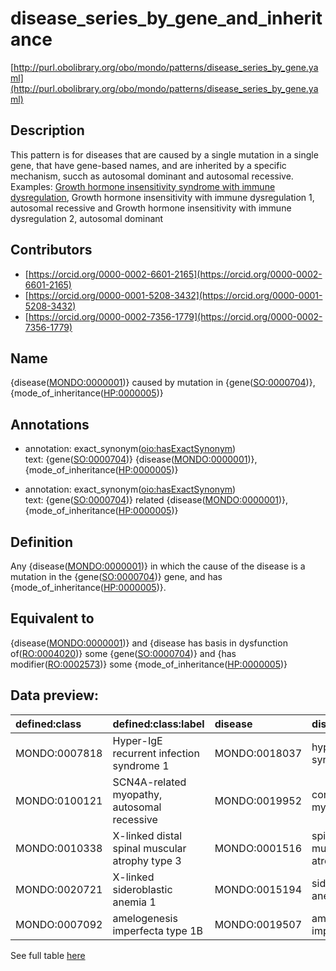 # disease_series_by_gene_and_inheritance 

[http://purl.obolibrary.org/obo/mondo/patterns/disease_series_by_gene.yaml](http://purl.obolibrary.org/obo/mondo/patterns/disease_series_by_gene.yaml)
## Description 

This pattern is for diseases that are caused by a single mutation in a single gene, that have gene-based names, and are inherited by a specific mechanism, succh as autosomal dominant and autosomal recessive. 
Examples: [Growth hormone insensitivity syndrome with immune dysregulation](https://omim.org/phenotypicSeries/PS245590), Growth hormone insensitivity with immune dysregulation 1, autosomal recessive and Growth hormone insensitivity with immune dysregulation 2, autosomal dominant
## Contributors 
* [https://orcid.org/0000-0002-6601-2165](https://orcid.org/0000-0002-6601-2165) 
* [https://orcid.org/0000-0001-5208-3432](https://orcid.org/0000-0001-5208-3432) 
* [https://orcid.org/0000-0002-7356-1779](https://orcid.org/0000-0002-7356-1779) 
## Name 

{disease\([MONDO:0000001](http://purl.obolibrary.org/obo/MONDO_0000001)\)} caused by mutation in {gene\([SO:0000704](http://purl.obolibrary.org/obo/SO_0000704)\)}, {mode_of_inheritance\([HP:0000005](http://purl.obolibrary.org/obo/HP_0000005)\)}

## Annotations 

* annotation: exact_synonym\([oio:hasExactSynonym](http://purl.obolibrary.org/obo/oio_hasExactSynonym)\)  
text: {gene\([SO:0000704](http://purl.obolibrary.org/obo/SO_0000704)\)} {disease\([MONDO:0000001](http://purl.obolibrary.org/obo/MONDO_0000001)\)}, {mode_of_inheritance\([HP:0000005](http://purl.obolibrary.org/obo/HP_0000005)\)}

* annotation: exact_synonym\([oio:hasExactSynonym](http://purl.obolibrary.org/obo/oio_hasExactSynonym)\)  
text: {gene\([SO:0000704](http://purl.obolibrary.org/obo/SO_0000704)\)} related {disease\([MONDO:0000001](http://purl.obolibrary.org/obo/MONDO_0000001)\)}, {mode_of_inheritance\([HP:0000005](http://purl.obolibrary.org/obo/HP_0000005)\)}

## Definition 

Any {disease\([MONDO:0000001](http://purl.obolibrary.org/obo/MONDO_0000001)\)} in which the cause of the disease is a mutation in the {gene\([SO:0000704](http://purl.obolibrary.org/obo/SO_0000704)\)} gene, and has {mode_of_inheritance\([HP:0000005](http://purl.obolibrary.org/obo/HP_0000005)\)}.

## Equivalent to 

{disease\([MONDO:0000001](http://purl.obolibrary.org/obo/MONDO_0000001)\)} and {disease has basis in dysfunction of\([RO:0004020](http://purl.obolibrary.org/obo/RO_0004020)\)} some {gene\([SO:0000704](http://purl.obolibrary.org/obo/SO_0000704)\)} and {has modifier\([RO:0002573](http://purl.obolibrary.org/obo/RO_0002573)\)} some {mode_of_inheritance\([HP:0000005](http://purl.obolibrary.org/obo/HP_0000005)\)}

## Data preview: 
| defined:class                                | defined:class:label                            | disease                                      | disease:label           | gene                              | gene:label   | mode:of:inheritance                       | mode:of:inheritance:label       |
|:---------------------------------------------|:-----------------------------------------------|:---------------------------------------------|:------------------------|:----------------------------------|:-------------|:------------------------------------------|:--------------------------------|
| MONDO:0007818 | Hyper-IgE recurrent infection syndrome 1       | MONDO:0018037 | hyper-IgE syndrome      | http://identifiers.org/hgnc/11364 | STAT3        | HP:0000006 | Autosomal dominant inheritance  |
| MONDO:0100121 | SCN4A-related myopathy, autosomal recessive    | MONDO:0019952 | congenital myopathy     | http://identifiers.org/hgnc/10591 | SCN4A        | HP:0000007 | Autosomal recessive inheritance |
| MONDO:0010338 | X-linked distal spinal muscular atrophy type 3 | MONDO:0001516 | spinal muscular atrophy | http://identifiers.org/hgnc/869   | ATP7A        | HP:0001417 | X-linked inheritance            |
| MONDO:0020721 | X-linked sideroblastic anemia 1                | MONDO:0015194 | sideroblastic anemia    | http://identifiers.org/hgnc/397   | ALAS2        | HP:0001417 | X-linked inheritance            |
| MONDO:0007092 | amelogenesis imperfecta type 1B                | MONDO:0019507 | amelogenesis imperfecta | http://identifiers.org/hgnc/3344  | ENAM         | HP:0000006 | Autosomal dominant inheritance  |

See full table [here](https://github.com/monarch-initiative/mondo/blob/master/src/patterns/data/matches/disease_series_by_gene_and_inheritance.tsv) 
